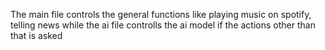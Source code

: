 The main file controls the general functions like playing music on spotify, telling news while the ai file controlls the ai model if the actions other than that is asked
